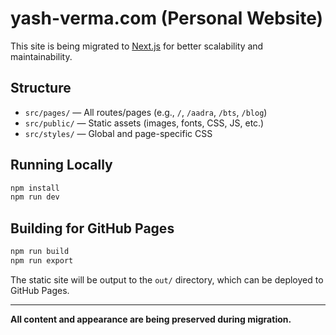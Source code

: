 # yash-verma.com (Personal Website)

This site is being migrated to [Next.js](https://nextjs.org/) for better scalability and maintainability.

## Structure

- `src/pages/` — All routes/pages (e.g., `/`, `/aadra`, `/bts`, `/blog`)
- `src/public/` — Static assets (images, fonts, CSS, JS, etc.)
- `src/styles/` — Global and page-specific CSS

## Running Locally

```bash
npm install
npm run dev
```

## Building for GitHub Pages

```bash
npm run build
npm run export
```
The static site will be output to the `out/` directory, which can be deployed to GitHub Pages.

---

**All content and appearance are being preserved during migration.**
